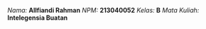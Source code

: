 *Nama:* __Allfiandi Rahman__
*NPM:* __213040052__
*Kelas:* __B__
*Mata Kuliah:* __Intelegensia Buatan__